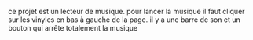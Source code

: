 ce projet est un lecteur de musique.
pour lancer la musique il faut cliquer sur les vinyles en bas à gauche de la page.
il y a une barre de son et un bouton qui arrête totalement la musique 
